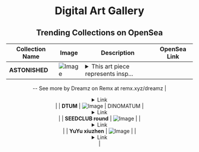 <div align="center">

# Digital Art Gallery

## Trending Collections on OpenSea

| Collection Name                       | Image                                                                                     | Description                       | OpenSea Link                                                                                          |
|---------------------------------------|-------------------------------------------------------------------------------------------|-----------------------------------|--------------------------------------------------------------------------------------------------------|
| **ASTONISHED** | ![Image](https://i.seadn.io/s/raw/files/e63ce560bc67b0fd2987724dfec723e2.png?w=500&auto=format?w=200&auto=format) | <details><summary>This art piece represents insp...</summary>This art piece represents inspiration for the movie blade runner and represents concept art using my 3d characters and 3d environments
--
See more by Dreamz on Remx at remx.xyz/dreamz</details> | <details><summary>Link</summary>[ASTONISHED](https://opensea.io/collection/astonished-1)</details> |
| **DTUM** | ![Image](https://i.seadn.io/s/raw/files/77a51ae08f5149f3cda01f3eb937f476.png?w=500&auto=format?w=200&auto=format) | DINOMATUM | <details><summary>Link</summary>[DTUM](https://opensea.io/collection/dtum)</details> |
| **SEEDCLUB round** | ![Image](https://i.seadn.io/s/raw/files/60aa1a6f5aee2a1bd4cda246b74607a7.png?w=500&auto=format?w=200&auto=format) |  | <details><summary>Link</summary>[SEEDCLUB round](https://opensea.io/collection/seedclub-round)</details> |
| **YuYu xiuzhen** | ![Image](https://i.seadn.io/s/raw/files/4e7b90b0f08cc1ddc7e8eb6fc0edf5b1.jpg?w=500&auto=format?w=200&auto=format) |  | <details><summary>Link</summary>[YuYu xiuzhen](https://opensea.io/collection/yuyu-xiuzhen)</details> |

</div>